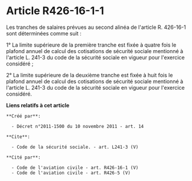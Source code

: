 # Article R426-16-1-1

Les tranches de salaires prévues au second alinéa de l'article R. 426-16-1 sont déterminées comme suit : 

1° La limite supérieure de la première tranche est fixée à quatre fois le plafond annuel de calcul des cotisations de
sécurité sociale mentionné à l'article L. 241-3 du code de la sécurité sociale en vigueur pour l'exercice considéré ; 

2° La limite supérieure de la deuxième tranche est fixée à huit fois le plafond annuel de calcul des cotisations de sécurité
sociale mentionné à l'article L. 241-3 du code de la sécurité sociale en vigueur pour l'exercice considéré.

**Liens relatifs à cet article**

	**Créé par**:

	  - Décret n°2011-1500 du 10 novembre 2011 - art. 14

	**Cite**:

	  - Code de la sécurité sociale. - art. L241-3 (V)

	**Cité par**:

	  - Code de l'aviation civile - art. R426-16-1 (V)
	  - Code de l'aviation civile - art. R426-5 (V)
